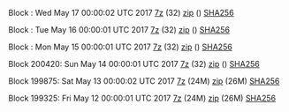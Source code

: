 Block : Wed May 17 00:00:02 UTC 2017 [7z](https://transfer.sh/EIXuJ/bootstrap.dat.20170517.7z) (32) [zip]() () [SHA256](https://transfer.sh/41RGx/sha256.txt)

Block : Tue May 16 00:00:01 UTC 2017 [7z](https://transfer.sh/Fg4z8/bootstrap.dat.20170516.7z) (32) [zip]() () [SHA256](https://transfer.sh/BjZ6s/sha256.txt)

Block : Mon May 15 00:00:01 UTC 2017 [7z](https://transfer.sh/wKT9r/bootstrap.dat.20170515.7z) (32) [zip]() () [SHA256](https://transfer.sh/6vZ6R/sha256.txt)

Block 200420: Sun May 14 00:00:01 UTC 2017 [7z](https://transfer.sh/wDE0T/bootstrap.dat.20170514.7z) (32) [zip]() () [SHA256](https://transfer.sh/sWJ7P/sha256.txt)

Block 199875: Sat May 13 00:00:02 UTC 2017 [7z](https://transfer.sh/QjADi/bootstrap.dat.20170513.7z) (24M) [zip](https://transfer.sh/f0R7v/bootstrap.dat.20170513.zip) (26M) [SHA256](https://transfer.sh/c2IBe/sha256.txt)

Block 199325: Fri May 12 00:00:01 UTC 2017 [7z](https://transfer.sh/12qf29/bootstrap.dat.20170512.7z) (24M) [zip](https://transfer.sh/rog1S/bootstrap.dat.20170512.zip) (26M) [SHA256](https://transfer.sh/eRZzR/sha256.txt)
